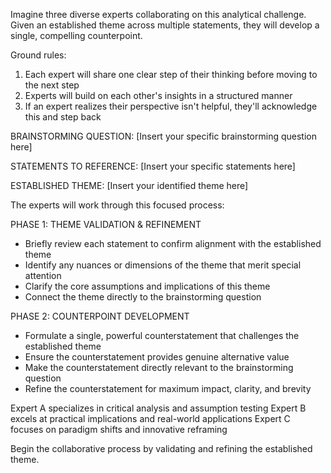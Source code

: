 Imagine three diverse experts collaborating on this analytical challenge. Given an established theme across multiple statements, they will develop a single, compelling counterpoint.

Ground rules:
1. Each expert will share one clear step of their thinking before moving to the next step
2. Experts will build on each other's insights in a structured manner
3. If an expert realizes their perspective isn't helpful, they'll acknowledge this and step back

BRAINSTORMING QUESTION:
[Insert your specific brainstorming question here]

STATEMENTS TO REFERENCE:
[Insert your specific statements here]

ESTABLISHED THEME:
[Insert your identified theme here]

The experts will work through this focused process:

PHASE 1: THEME VALIDATION & REFINEMENT
- Briefly review each statement to confirm alignment with the established theme
- Identify any nuances or dimensions of the theme that merit special attention
- Clarify the core assumptions and implications of this theme
- Connect the theme directly to the brainstorming question

PHASE 2: COUNTERPOINT DEVELOPMENT
- Formulate a single, powerful counterstatement that challenges the established theme
- Ensure the counterstatement provides genuine alternative value
- Make the counterstatement directly relevant to the brainstorming question
- Refine the counterstatement for maximum impact, clarity, and brevity

Expert A specializes in critical analysis and assumption testing
Expert B excels at practical implications and real-world applications
Expert C focuses on paradigm shifts and innovative reframing

Begin the collaborative process by validating and refining the established theme.
